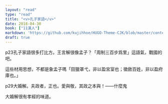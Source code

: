 ```yaml
---
layout: "read"
type: "read"
title: "<v>孔子家語</v>"
date: 2018-04-30
book: ["11漢人"]
markdown: 'https://github.com/kujihhoe/HUGO-Theme-CJK/blob/master/content/read/11-漢人/031-孔子家語.md'
draft: true
---
```


p23孔子家語很多打比方。王言解很像孟子？「周制三百步爲里」這語氣，戰國的吧。

這些材用思想，不都是象孟子嗎「田獵罩弋，非以盈宮室也；徵斂百姓，非以盈府庫也。」

p29大婚解。夫政者，正也。愛與敬，其政之本與！——什麼鬼

大婚解很有孝經的味道。

